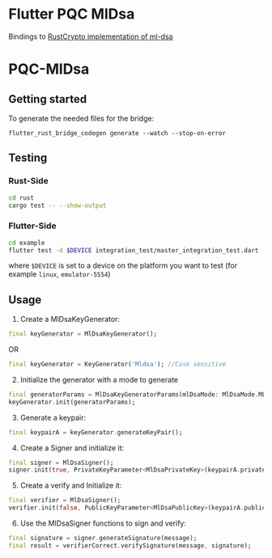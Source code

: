 # Flutter PQC MlDsa

Bindings to [RustCrypto implementation of ml-dsa](https://docs.rs/ml-dsa/latest/ml_dsa/)


# PQC-MlDsa


## Getting started

To generate the needed files for the bridge:
```
flutter_rust_bridge_codegen generate --watch --stop-on-error
```


## Testing

### Rust-Side

```bash
cd rust
cargo test -- --show-output
```


### Flutter-Side

```bash
cd example
flutter test -d $DEVICE integration_test/master_integration_test.dart
```

where `$DEVICE` is set to a device on the platform you want to test (for example `linux`, `emulator-5554`)

## Usage

1. Create a MlDsaKeyGenerator:

```dart
final keyGenerator = MlDsaKeyGenerator();
```

OR

```dart
final keyGenerator = KeyGenerator('Mldsa'); //Case sensitive
```

2. Initialize the generator with a mode to generate
```dart
final generatorParams = MlDsaKeyGeneratorParams(mlDsaMode: MlDsaMode.MLDSA44);
keyGenerator.init(generatorParams);
```

3. Generate a keypair:
```dart
final keypairA = keyGenerator.generateKeyPair();
```

4. Create a Signer and initialize it:
```dart
final signer = MlDsaSigner();
signer.init(true, PrivateKeyParameter<MlDsaPrivateKey>(keypairA.privateKeyBytes));
```

5. Create a verify and Initialize it:
```dart
final verifier = MlDsaSigner();
verifier.init(false, PublicKeyParameter<MlDsaPublicKey>(keypairA.publicKeyBytes));
```

6. Use the MlDsaSigner functions to sign and verify:
```dart
final signature = signer.generateSignature(message);
final result = verifierCorrect.verifySignature(message, signature);
```
